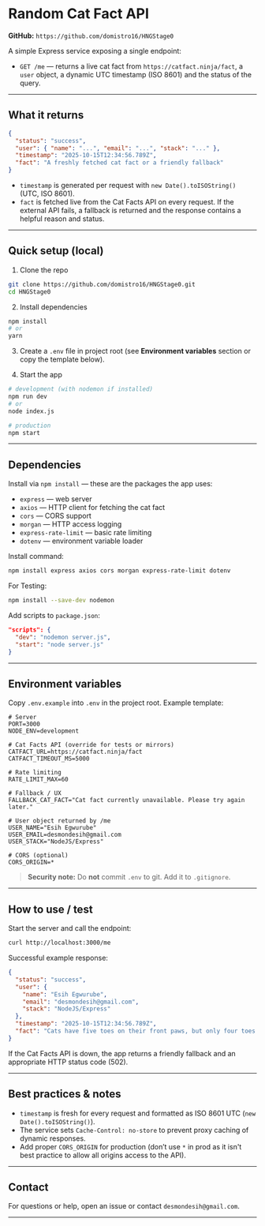 # Random Cat Fact API

**GitHub:** `https://github.com/domistro16/HNGStage0`

A simple Express service exposing a single endpoint:

- `GET /me` — returns a live cat fact from `https://catfact.ninja/fact`, a `user` object, a dynamic UTC timestamp (ISO 8601) and the status of the query.

---

## What it returns

```json
{
  "status": "success",
  "user": { "name": "...", "email": "...", "stack": "..." },
  "timestamp": "2025-10-15T12:34:56.789Z",
  "fact": "A freshly fetched cat fact or a friendly fallback"
}
```

- `timestamp` is generated per request with `new Date().toISOString()` (UTC, ISO 8601).
- `fact` is fetched live from the Cat Facts API on every request. If the external API fails, a fallback is returned and the response contains a helpful reason and status.

---

## Quick setup (local)

1. Clone the repo

```bash
git clone https://github.com/domistro16/HNGStage0.git
cd HNGStage0
```

2. Install dependencies

```bash
npm install
# or
yarn
```

3. Create a `.env` file in project root (see **Environment variables** section or copy the template below).

4. Start the app

```bash
# development (with nodemon if installed)
npm run dev
# or
node index.js

# production
npm start
```

---

## Dependencies

Install via `npm install` — these are the packages the app uses:

- `express` — web server
- `axios` — HTTP client for fetching the cat fact
- `cors` — CORS support
- `morgan` — HTTP access logging
- `express-rate-limit` — basic rate limiting
- `dotenv` — environment variable loader

Install command:

```bash
npm install express axios cors morgan express-rate-limit dotenv
```

For Testing:

```bash
npm install --save-dev nodemon
```

Add scripts to `package.json`:

```json
"scripts": {
  "dev": "nodemon server.js",
  "start": "node server.js"
}
```

---

## Environment variables

Copy `.env.example` into `.env` in the project root. Example template:

```env
# Server
PORT=3000
NODE_ENV=development

# Cat Facts API (override for tests or mirrors)
CATFACT_URL=https://catfact.ninja/fact
CATFACT_TIMEOUT_MS=5000

# Rate limiting
RATE_LIMIT_MAX=60

# Fallback / UX
FALLBACK_CAT_FACT="Cat fact currently unavailable. Please try again later."

# User object returned by /me
USER_NAME="Esih Egwurube"
USER_EMAIL=desmondesih@gmail.com
USER_STACK="NodeJS/Express"

# CORS (optional)
CORS_ORIGIN=*
```

> **Security note:** Do **not** commit `.env` to git. Add it to `.gitignore`.

---

## How to use / test

Start the server and call the endpoint:

```bash
curl http://localhost:3000/me
```

Successful example response:

```json
{
  "status": "success",
  "user": {
    "name": "Esih Egwurube",
    "email": "desmondesih@gmail.com",
    "stack": "NodeJS/Express"
  },
  "timestamp": "2025-10-15T12:34:56.789Z",
  "fact": "Cats have five toes on their front paws, but only four toes on their back paws."
}
```

If the Cat Facts API is down, the app returns a friendly fallback and an appropriate HTTP status code (502).

---

## Best practices & notes

- `timestamp` is fresh for every request and formatted as ISO 8601 UTC (`new Date().toISOString()`).
- The service sets `Cache-Control: no-store` to prevent proxy caching of dynamic responses.
- Add proper `CORS_ORIGIN` for production (don’t use `*` in prod as it isn't best practice to allow all origins access to the API).

---

## Contact

For questions or help, open an issue or contact `desmondesih@gmail.com`.

---
